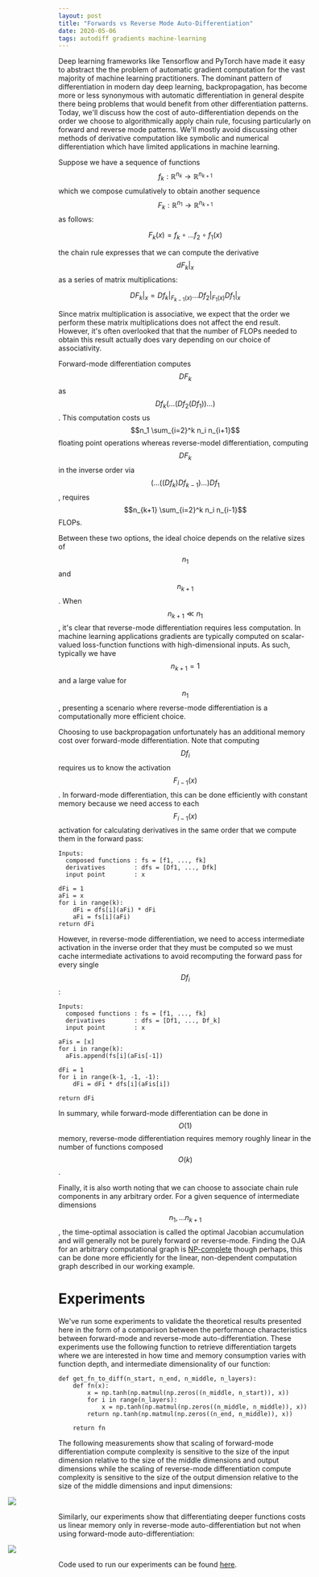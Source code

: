 ```yaml
---
layout: post
title: "Forwards vs Reverse Mode Auto-Differentiation"
date: 2020-05-06
tags: autodiff gradients machine-learning
---
```


Deep learning frameworks like Tensorflow and PyTorch have made it easy to abstract the the problem of automatic gradient computation for the vast majority of machine learning practitioners. The dominant pattern of differentiation in modern day deep learning, backpropagation, has become more or less synonymous with automatic differentiation in general despite there being problems that would benefit from other differentiation patterns. Today, we'll discuss how the cost of auto-differentiation depends on the order we choose to algorithmically apply chain rule, focusing particularly on forward and reverse mode patterns. We'll mostly avoid discussing other methods of derivative computation like symbolic and numerical differentiation which have limited applications in machine learning.

Suppose we have a sequence of functions $$f_k: \mathbb{R}^{n_k} \rightarrow \mathbb{R}^{n_{k+1}}$$ which  we compose cumulatively to obtain another sequence $$F_k:\mathbb{R}^{n_1} \rightarrow \mathbb{R}^{n_{k+1}}$$ as follows:

$$F_k(x) = f_{k} \circ \ldots f_2 \circ f_1 (x)$$

the chain rule expresses that we can compute the derivative $$dF_k \vert_x$$ as a series of matrix multiplications:

$$DF_k \bigg\vert_x = Df_{k} \bigg\vert_{F_{k-1}(x)} \ldots Df_2 \bigg\vert_{F_1(x)} Df_1 \bigg\vert_x$$

Since matrix multiplication is associative, we expect that the order we perform these matrix multiplications does not affect the end result. However, it's often overlooked that that the number of FLOPs needed to obtain this result actually does vary depending on our choice of associativity.

Forward-mode differentiation computes $$DF_k$$ as $$Df_k ( \ldots ( Df_2 ( Df_1) ) \ldots )$$. This computation costs us $$n_1 \sum_{i=2}^k n_i n_{i+1}$$ floating point operations whereas reverse-model differentiation, computing $$DF_k$$ in the inverse order via $$( \ldots ( ( Df_k ) Df_{k-1} ) \ldots ) Df_1$$, requires $$n_{k+1} \sum_{i=2}^k n_i n_{i-1}$$ FLOPs.

Between these two options, the ideal choice depends on the relative sizes of $$n_1$$ and $$n_{k+1}$$. When $$n_{k+1} \ll n_1$$, it's clear that reverse-mode differentiation requires less computation. In machine learning applications gradients are typically computed on scalar-valued loss-function functions with high-dimensional inputs. As such, typically we have $$n_{k+1} = 1$$ and a large value for $$n_1$$, presenting a scenario where reverse-mode differentiation is a computationally more efficient choice.

Choosing to use backpropagation unfortunately has an additional memory cost over forward-mode differentiation. Note that computing $$Df_i$$ requires us to know the activation $$F_{i-1}(x)$$. In forward-mode differentiation, this can be done efficiently with constant memory because we need access to each $$F_{i-1}(x)$$ activation for calculating derivatives in the same order that we compute them in the forward pass:

```
Inputs:
  composed functions : fs = [f1, ..., fk]
  derivatives        : dfs = [Df1, ..., Dfk]
  input point        : x

dFi = 1
aFi = x
for i in range(k):
    dFi = dfs[i](aFi) * dFi
    aFi = fs[i](aFi)
return dFi
```

However, in reverse-mode differentiation, we need to access intermediate activation in the inverse order that they must be computed so we must cache intermediate activations to avoid recomputing the forward pass for every single $$Df_i$$:

```
Inputs:
  composed functions : fs = [f1, ..., fk]
  derivatives        : dfs = [Df1, ..., Df_k]
  input point        : x

aFis = [x]
for i in range(k):
  aFis.append(fs[i](aFis[-1])

dFi = 1
for i in range(k-1, -1, -1):
    dFi = dFi * dfs[i](aFis[i])

return dFi
```

In summary, while forward-mode differentiation can be done in $$O(1)$$ memory, reverse-mode differentiation requires memory roughly linear in the number of functions composed $$O(k)$$.

Finally, it is also worth noting that we can choose to associate chain rule components in any arbitrary order. For a given sequence of intermediate dimensions $$n_1, \ldots n_{k+1}$$, the time-optimal association is called the optimal Jacobian accumulation and will generally not be purely forward or reverse-mode. Finding the OJA for an arbitrary computational graph is [NP-complete](http://citeseerx.ist.psu.edu/viewdoc/download?doi=10.1.1.320.5665&rep=rep1&type=pdf) though perhaps, this can be done more efficiently for the linear, non-dependent computation graph described in our working example.

# Experiments

We've run some experiments to validate the theoretical results presented here in the form of a comparison between the performance characteristics between forward-mode and reverse-mode auto-differentiation. These experiments use the following function to retrieve differentiation targets where we are interested in how time and memory consumption varies with function depth, and intermediate dimensionality of our function:

```
def get_fn_to_diff(n_start, n_end, n_middle, n_layers):
    def fn(x):
        x = np.tanh(np.matmul(np.zeros((n_middle, n_start)), x))
        for i in range(n_layers):
            x = np.tanh(np.matmul(np.zeros((n_middle, n_middle)), x))
        return np.tanh(np.matmul(np.zeros((n_end, n_middle)), x))

    return fn
```

The following measurements show that scaling of forward-mode differentiation compute complexity is sensitive to the size of the input dimension relative to the size of the middle dimensions and output dimensions while the scaling of reverse-mode differentiation compute complexity is sensitive to the size of the output dimension relative to the size of the middle dimensions and input dimensions:

<img style="max-width: 900px; margin: 0 0 0 -100px;" src="https://frankwang95.github.io/assets/fwd_vs_rev_mode_autodiff/fwd_vs_rev_time.png">

Similarly, our experiments show that differentiating deeper functions costs us linear memory only in reverse-mode auto-differentiation but not when using forward-mode auto-differentiation:

<img style="max-width: 900px; margin: 0 0 0 -100px;" src="https://frankwang95.github.io/assets/fwd_vs_rev_mode_autodiff/fwd_vs_rev_mem.png">

Code used to run our experiments can be found [here](https://github.com/frankwang95/experiments/blob/master/2020/forward_vs_reverse_mode_autodiff.ipynb).
